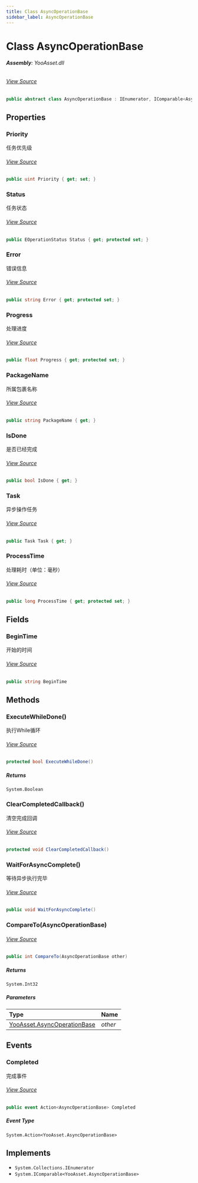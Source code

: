 ```yaml
---
title: Class AsyncOperationBase
sidebar_label: AsyncOperationBase
---
```

# Class AsyncOperationBase


###### **Assembly**: YooAsset.dll
###### [View Source](https://github.com/tuyoogame/YooAsset-Samples.git/blob/main/Assets/YooAsset/Runtime/OperationSystem/AsyncOperationBase.cs#L9)
```csharp title="Declaration"
public abstract class AsyncOperationBase : IEnumerator, IComparable<AsyncOperationBase>
```
## Properties
### Priority
任务优先级
###### [View Source](https://github.com/tuyoogame/YooAsset-Samples.git/blob/main/Assets/YooAsset/Runtime/OperationSystem/AsyncOperationBase.cs#L33)
```csharp title="Declaration"
public uint Priority { get; set; }
```
### Status
任务状态
###### [View Source](https://github.com/tuyoogame/YooAsset-Samples.git/blob/main/Assets/YooAsset/Runtime/OperationSystem/AsyncOperationBase.cs#L38)
```csharp title="Declaration"
public EOperationStatus Status { get; protected set; }
```
### Error
错误信息
###### [View Source](https://github.com/tuyoogame/YooAsset-Samples.git/blob/main/Assets/YooAsset/Runtime/OperationSystem/AsyncOperationBase.cs#L43)
```csharp title="Declaration"
public string Error { get; protected set; }
```
### Progress
处理进度
###### [View Source](https://github.com/tuyoogame/YooAsset-Samples.git/blob/main/Assets/YooAsset/Runtime/OperationSystem/AsyncOperationBase.cs#L48)
```csharp title="Declaration"
public float Progress { get; protected set; }
```
### PackageName
所属包裹名称
###### [View Source](https://github.com/tuyoogame/YooAsset-Samples.git/blob/main/Assets/YooAsset/Runtime/OperationSystem/AsyncOperationBase.cs#L53)
```csharp title="Declaration"
public string PackageName { get; }
```
### IsDone
是否已经完成
###### [View Source](https://github.com/tuyoogame/YooAsset-Samples.git/blob/main/Assets/YooAsset/Runtime/OperationSystem/AsyncOperationBase.cs#L64)
```csharp title="Declaration"
public bool IsDone { get; }
```
### Task
异步操作任务
###### [View Source](https://github.com/tuyoogame/YooAsset-Samples.git/blob/main/Assets/YooAsset/Runtime/OperationSystem/AsyncOperationBase.cs#L93)
```csharp title="Declaration"
public Task Task { get; }
```
### ProcessTime
处理耗时（单位：毫秒）
###### [View Source](https://github.com/tuyoogame/YooAsset-Samples.git/blob/main/Assets/YooAsset/Runtime/OperationSystem/AsyncOperationBase.cs#L276)
```csharp title="Declaration"
public long ProcessTime { get; protected set; }
```
## Fields
### BeginTime
开始的时间
###### [View Source](https://github.com/tuyoogame/YooAsset-Samples.git/blob/main/Assets/YooAsset/Runtime/OperationSystem/AsyncOperationBase.cs#L271)
```csharp title="Declaration"
public string BeginTime
```
## Methods
### ExecuteWhileDone()
执行While循环
###### [View Source](https://github.com/tuyoogame/YooAsset-Samples.git/blob/main/Assets/YooAsset/Runtime/OperationSystem/AsyncOperationBase.cs#L221)
```csharp title="Declaration"
protected bool ExecuteWhileDone()
```

##### Returns

`System.Boolean`
### ClearCompletedCallback()
清空完成回调
###### [View Source](https://github.com/tuyoogame/YooAsset-Samples.git/blob/main/Assets/YooAsset/Runtime/OperationSystem/AsyncOperationBase.cs#L243)
```csharp title="Declaration"
protected void ClearCompletedCallback()
```
### WaitForAsyncComplete()
等待异步执行完毕
###### [View Source](https://github.com/tuyoogame/YooAsset-Samples.git/blob/main/Assets/YooAsset/Runtime/OperationSystem/AsyncOperationBase.cs#L251)
```csharp title="Declaration"
public void WaitForAsyncComplete()
```
### CompareTo(AsyncOperationBase)

###### [View Source](https://github.com/tuyoogame/YooAsset-Samples.git/blob/main/Assets/YooAsset/Runtime/OperationSystem/AsyncOperationBase.cs#L320)
```csharp title="Declaration"
public int CompareTo(AsyncOperationBase other)
```

##### Returns

`System.Int32`

##### Parameters

| Type | Name |
|:--- |:--- |
| [YooAsset.AsyncOperationBase](../YooAsset/AsyncOperationBase.md) | *other* |

## Events
### Completed
完成事件
###### [View Source](https://github.com/tuyoogame/YooAsset-Samples.git/blob/main/Assets/YooAsset/Runtime/OperationSystem/AsyncOperationBase.cs#L75)
```csharp title="Declaration"
public event Action<AsyncOperationBase> Completed
```
##### Event Type
`System.Action<YooAsset.AsyncOperationBase>`

## Implements

* `System.Collections.IEnumerator`
* `System.IComparable<YooAsset.AsyncOperationBase>`
